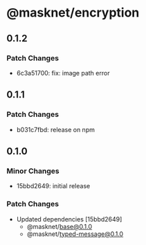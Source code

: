 # @masknet/encryption

## 0.1.2

### Patch Changes

- 6c3a51700: fix: image path error

## 0.1.1

### Patch Changes

- b031c7fbd: release on npm

## 0.1.0

### Minor Changes

- 15bbd2649: initial release

### Patch Changes

- Updated dependencies [15bbd2649]
  - @masknet/base@0.1.0
  - @masknet/typed-message@0.1.0
